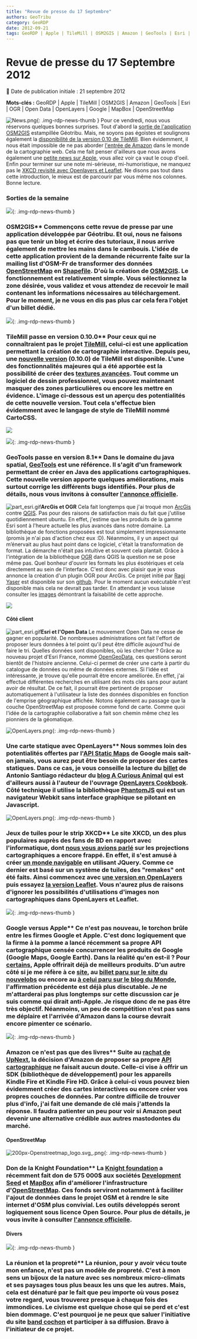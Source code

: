 ```yaml
---
title: "Revue de presse du 17 Septembre"
authors: GeoTribu
category: GeoRDP
date: 2012-09-21
tags: GeoRDP | Apple | TileMill | OSM2GIS | Amazon | GeoTools | Esri | OGR | Open Data | OpenLayers | Google | MapBox | OpenStreetMap
---
```


# Revue de presse du 17 Septembre 2012


:calendar: Date de publication initiale : 21 septembre 2012

**Mots-clés :** GeoRDP | Apple | TileMill | OSM2GIS | Amazon | GeoTools | Esri | OGR | Open Data | OpenLayers | Google | MapBox | OpenStreetMap


![News.png](https://cdn.geotribu.fr/images/internal/icons-rdp-news/news.png){: .img-rdp-news-thumb }
 Pour ce vendredi, nous vous réservons quelques bonnes surprises. Tout d'abord la [sortie de l'application OSM2GIS](#news1) estampillée Géotribu. Mais, ne soyons pas égoïstes et soulignons également la [disponibilité de la version 0.10 de TileMill](#news11). Bien évidemment, il nous était impossible de ne pas aborder [l'entrée de Amazon](#news24) dans le monde de la cartographie web. Cela me fait penser d'ailleurs que nous avons également une [petite news sur Apple](news13), vous allez voir ça vaut le coup d'oeil. Enfin pour terminer sur une note mi-sérieuse, mi-humoristique, ne manquez pas le [XKCD revisité avec Openlayers et Leaflet](news23). Ne disons pas tout dans cette introduction, le mieux est de parcourir par vous même nos colonnes. Bonne lecture.



### Sorties de la semaine

 ![](https://cdn.geotribu.fr/images/internal/icons-rdp-news/world.png){: .img-rdp-news-thumb }

### OSM2GIS** Commençons cette revue de presse par une application développée par Géotribu. Et oui, nous ne faisons pas que tenir un blog et écrire des tutoriaux, il nous arrive également de mettre les mains dans le cambouis. L'idée de cette application provient de la demande récurrente faite sur la mailing list d'OSM-Fr de transformer des données [OpenStreetMap](http://www.openstreetmap.org/) en [Shapefile](http://fr.wikipedia.org/wiki/Shapefile). D'où la création de [OSM2GIS](http://www.osm974.re/osm2gis). Le fonctionnement est relativement simple. Vous sélectionnez la zone désirée, vous validez et vous attendez de recevoir le mail contenant les informations nécessaires au téléchargement. Pour le moment, je ne vous en dis pas plus car cela fera l'objet d'un billet dédié.



 ![](https://cdn.geotribu.fr/images/internal/icons-rdp-news/world.png){: .img-rdp-news-thumb }

### TileMill passe en version 0.10.0** Pour ceux qui ne connaîtraient pas le projet [TileMill](http://mapbox.com/tilemill/), celui-ci est une application permettant la création de cartographie interactive. Depuis peu, une [nouvelle version](http://mapbox.com/blog/announcing-tilemill-0.10.0/) (0.10.0) de TileMill est disponible. L'une des fonctionnalités majeures qui a été apportée est la possibilité de créer des [textures avancées](http://mapbox.com/tilemill/docs/guides/comp-op/). Tout comme un logiciel de dessin professionnel, vous pouvez maintenant masquer des zones particulières ou encore les mettre en évidence. L'image ci-dessous est un aperçu des potentialités de cette nouvelle version. Tout cela s'effectue bien évidemment avec le langage de style de TileMill nommé CartoCSS.

 ![](http://farm6.staticflickr.com/5321/7244528708_e27b5b0341_b.jpg)



 ![](https://cdn.geotribu.fr/images/internal/icons-rdp-news/world.png){: .img-rdp-news-thumb }

### GeoTools passe en version 8.1** Dans le domaine du java spatial, [GeoTools](http://www.geotools.org/) est une référence. Il s'agit d'un framework permettant de créer en Java des applications cartographiques. Cette nouvelle version apporte quelques améliorations, mais surtout corrige les différents bugs identifiés. Pour plus de détails, nous vous invitons à consulter [l'annonce officielle](http://geotoolsnews.blogspot.fr/2012/09/geotools-81-released.html).



 ![part_esri.gif](http://geotribu.net/sites/default/files/Tuto/img/Blog/divers/part_esri.gif)**ArcGis et OGR** Cela fait longtemps que j'ai troqué mon [ArcGis](http://www.arcgis.com/about/) contre [QGIS](http://www.qgis.org/). Pas pour des raisons de satisfaction mais du fait que j'utilise quotidiennement ubuntu. En effet, j'estime que les produits de la gamme Esri sont à l'heure actuelle les plus avancés dans notre domaine. La bibliothèque de fonctions proposées est tout simplement impressionnante (promis je n'ai pas d'action chez eux :D). Néanmoins, il y un aspect qui m’énervait au plus haut point dans ce logiciel, c'était la transformation de format. La démarche n'était pas intuitive et souvent cela plantait. Grâce à l'intégration de la bibliothèque [OGR](http://www.gdal.org/ogr/) dans QGIS la question ne se pose même pas. Quel bonheur d'ouvrir les formats les plus ésotériques et cela directement au sein de l'interface. C'est donc avec plaisir que je vous annonce la création d'un plugin OGR pour ArcGis. Ce projet initié par [Ragi Yaser](https://github.com/RBURHUM) est disponible sur son [github](https://github.com/RBURHUM/arcgis-ogr/). Pour le moment aucun exécutable n'est disponible mais cela ne devrait pas tarder. En attendant je vous laisse consulter les [images](https://github.com/RBURHUM/arcgis-ogr/#screenshots) démontrant la faisabilité de cette approche.

 ![](https://a248.e.akamai.net/camo.github.com/de8a1c81765232a333ee550c64d0e5e6c7bd14e7/687474703a2f2f692e696d6775722e636f6d2f54633074702e706e67)



#### Côté client

 ![part_esri.gif](http://geotribu.net/sites/default/files/Tuto/img/Blog/divers/part_esri.gif)**Esri et l'Open Data** Le mouvement Open Data ne cesse de gagner en popularité. De nombreuses administrations ont fait l'effort de proposer leurs données à tel point qu'il peut être difficile aujourd'hui de faire le tri. Quelles données sont disponibles, où les chercher ? Grâce au nouveau projet d'Esri France, nommé [OpenGeoData](http://opengeodata.fr/home/webmap/viewer.html?useExisting=1), ces questions seront bientôt de l'histoire ancienne. Celui-ci permet de créer une carte à partir du catalogue de données ou même de données externes. Si l'idée est intéressante, je trouve qu'elle pourrait être encore améliorée. En effet, j'ai effectué différentes recherches en utilisant des mots clés sans pour autant avoir de résultat. De ce fait, il pourrait être pertinent de proposer automatiquement à l'utilisateur la liste des données disponibles en fonction de l'emprise géographique affichée. Notons également au passage que la couche OpenStreetMap est proposée comme fond de carte. Comme quoi l'idée de la cartographie collaborative a fait son chemin même chez les pionniers de la géomatique.



 ![OpenLayers.png](http://www.geotribu.net/sites/default/files/Tuto/img/Blog/OpenLayers/OpenLayers.png){: .img-rdp-news-thumb }

### Une carte statique avec OpenLayers** Nous sommes loin des potentialités offertes par l'[API Static Maps](https://developers.google.com/maps/documentation/staticmaps/) de Google mais sait-on jamais, vous aurez peut être besoin de proposer des cartes statiques. Dans ce cas, je vous conseille la lecture du [billet](http://acuriousanimal.com/blog/2012/09/17/creating-static-maps-in-openlayers-using-phantomjs/) de Antonio Santiago rédacteur du [blog A Curious Animal](http://acuriousanimal.com) qui est d'ailleurs aussi à l'auteur de l'ouvrage [OpenLayers Cookbook](http://www.packtpub.com/openlayers-create-gis-web-applications-cookbook/book). Côté technique il utilise la bibliothèque [PhantomJS](http://phantomjs.org/) qui est un navigateur Webkit sans interface graphique se pilotant en Javascript.



 ![OpenLayers.png](http://www.geotribu.net/sites/default/files/Tuto/img/Blog/OpenLayers/OpenLayers.png){: .img-rdp-news-thumb }

### Jeux de tuiles pour le strip XKCD** Le site XKCD, un des plus populaires auprès des fans de BD en rapport avec l'informatique, dont [nous vous avions parlé](http://geotribu.net/node/475#news32) sur les projections cartographiques a encore frappé. En effet, il s'est amusé à créer [un monde navigable](http://xkcd.com/1110/) en utilisant JQuery. Comme ce dernier est basé sur un système de tuiles, des "remakes" ont été faits. Ainsi commencez avec [une version en OpenLayers](http://research.geodan.nl/sites/xkcd/) puis essayez [la version Leaflet](http://xkcd-map.rent-a-geek.de/#10/1.0999/0.2005). Vous n'aurez plus de raisons d'ignorer les possibilités d'utilisations d'images non cartographiques dans OpenLayers et Leaflet.



 ![](https://cdn.geotribu.fr/images/internal/icons-rdp-news/world.png){: .img-rdp-news-thumb }

### Google versus Apple** Ce n'est pas nouveau, le torchon brûle entre les firmes Google et Apple. C'est donc logiquement que la firme à la pomme a lancé récemment sa propre API cartographique censée concurrencer les produits de Google (Google Maps, Google Earth). Dans la réalité qu'en est-il ? Pour [certains](http://www.gizmodo.fr/2012/08/10/apple-maps-3d.html), Apple offrirait déjà de meilleurs produits. D'un autre côté si je me réfère à ce [site](http://theamazingios6maps.tumblr.com/), au [billet paru sur le site du nouvelobs](http://obsession.nouvelobs.com/high-tech/20120921.OBS3158/les-10-rates-de-l-application-plans-d-apple.html) ou encore au [à celui paru sur le blog du Monde](http://bigbrowser.blog.lemonde.fr/2012/09/20/vous-netes-pas-ici-les-rates-de-la-nouvelle-cartographie-dapple/), l'affirmation précédente est déjà plus discutable. Je ne m'attarderai pas plus longtemps sur cette discussion car je suis comme qui dirait anti-Apple. Je risque donc de ne pas être très objectif. Néanmoins, un peu de compétition n'est pas sans me déplaire et l'arrivée d'Amazon dans la course devrait encore pimenter ce scénario.



 ![](https://cdn.geotribu.fr/images/internal/icons-rdp-news/world.png){: .img-rdp-news-thumb }

### Amazon ce n'est pas que des livres** Suite au [rachat de UpNext](http://www.itespresso.fr/amazon-capter-benefices-cartographie-54715.html), la décision d'Amazon de proposer sa propre [API cartographique](https://developer.amazon.com/sdk/mapssignup.html) ne faisait aucun doute. Celle-ci vise à offrir un SDK (bibliothèque de développement) pour les appareils Kindle Fire et Kindle Fire HD. Grâce à celui-ci vous pouvez bien évidemment créer des cartes interactives ou encore créer vos propres couches de données. Par contre difficile de trouver plus d'info, j'ai fait une demande de clé mais j'attends la réponse. Il faudra patienter un peu pour voir si Amazon peut devenir une alternative crédible aux autres mastodontes du marché.



#### OpenStreetMap

 ![200px-Openstreetmap_logo.svg_.png](http://geotribu.net/sites/default/files/Tuto/img/Blog/OSM/200px-Openstreetmap_logo.svg_.png){: .img-rdp-news-thumb }

### Don de la Knight Foundation** La [Knight foundation](http://www.knightfoundation.org/press-room/press-release/six-ventures-bring-data-public-winners-knight-news/) a récemment fait don de 575 000$ aux sociétés [Development Seed](http://developmentseed.org/) et [MapBox](http://mapbox.com/) afin d'améliorer l'infrastructure d'[OpenStreetMap](http://www.openstreetmap.org/). Ces fonds serviront notamment à faciliter l'ajout de données dans le projet OSM et à rendre le site internet d'OSM plus convivial. Les outils développés seront logiquement sous licence Open Source. Pour plus de détails, je vous invite à consulter [l'annonce officielle](http://mapbox.com/blog/knight-invests-openstreetmap/).



#### Divers

 ![](https://cdn.geotribu.fr/images/internal/icons-rdp-news/world.png){: .img-rdp-news-thumb }

### La réunion et la propreté** La réunion, pour y avoir vécu toute mon enfance, n'est pas un modèle de propreté. C'est à mon sens un bijoux de la nature avec ses nombreux micro-climats et ses paysages tous plus beaux les uns que les autres. Mais, cela est dénaturé par le fait que peu importe où vous posez votre regard, vous trouverez presque à chaque fois des immondices. Le civisme est quelque chose qui se perd et c'est bien dommage. C'est pourquoi je ne peux que saluer l'initiative du site [band cochon](http://www.bandcochon.re/) et participer à sa diffusion. Bravo à l'initiateur de ce projet.
